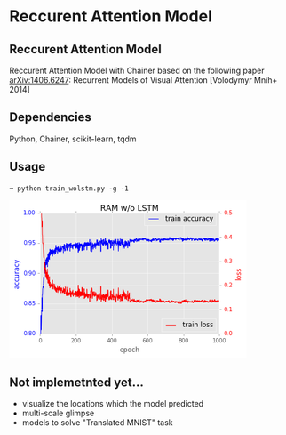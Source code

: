 # Reccurent Attention Model

## Reccurent Attention Model
Reccurent Attention Model with Chainer based on the following paper  
[arXiv:1406.6247](http://arxiv.org/abs/1406.6247): Recurrent Models of Visual Attention [Volodymyr Mnih+ 2014]  

## Dependencies  
Python, Chainer, scikit-learn, tqdm  

## Usage  

```shellsession
➜ python train_wolstm.py -g -1  
```

![loss and accuracy](figure/ram_wolstm_log.png)

## Not implemetnted yet...  
* visualize the locations which the model predicted    
* multi-scale glimpse  
* models to solve "Translated MNIST" task  
